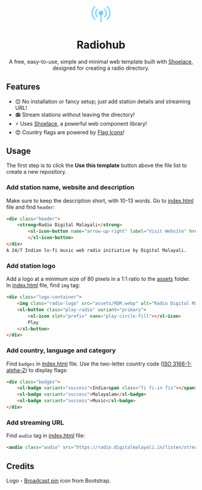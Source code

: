 <div align="center">

<img src="assets/favicon.svg" alt="Radiohub" width="50"/>

# Radiohub
A free, easy-to-use, simple and minimal web template built with [Shoelace](https://shoelace.style/), designed for creating a radio directory.

</div>

## Features
- 😊 No installation or fancy setup; just add station details and streaming URL!
- 📻 Stream stations without leaving the directory! 
- ⚡ Uses [Shoelace](https://shoelace.style/), a powerful web component library!
- 😍 Country flags are powered by [Flag Icons](https://github.com/lipis/flag-icons)!

## Usage
The first step is to click the **Use this template** button above the file list to create a new repository.

### Add station name, website and description
Make sure to keep the description short, with 10-13 words. Go to [index.html](https://github.com/digitalmalayali/radiohub/blob/main/index.html#L47-L52) file and find `header`:

```html
<div class="header">
    <strong>Radio Digital Malayali</strong>
        <sl-icon-button name="arrow-up-right" label="Visit Website" href="https://radio.digitalmalayali.in/" target="_blank">
        </sl-icon-button>
</div>
A 24/7 Indian lo-fi music web radio initiative by Digital Malayali.
```

### Add station logo
Add a logo at a minimum size of 80 pixels in a 1:1 ratio to the [assets](assets) folder. In [index.html](https://github.com/digitalmalayali/radiohub/blob/main/index.html#L39-L45) file, find `img` tag:

```html
<div class="logo-container">
    <img class="radio-logo" src="assets/RDM.webp" alt="Radio Digital Malayali Logo" />
    <sl-button class="play-radio" variant="primary">
        <sl-icon slot="prefix" name="play-circle-fill"></sl-icon>
        Play
    </sl-button>
</div>
```

### Add country, language and category
Find `badges` in [index.html](https://github.com/digitalmalayali/radiohub/blob/main/index.html#L53-L57) file. Use the two-letter country code ([ISO 3166-1-alpha-2](https://en.wikipedia.org/wiki/ISO_3166-1_alpha-2)) to display flags:

```html
<div class="badges">
    <sl-badge variant="success">India<span class="fi fi-in fis"></span></sl-badge>
    <sl-badge variant="success">Malayalam</sl-badge>
    <sl-badge variant="success">Music</sl-badge>
</div>
```

### Add streaming URL
Find `audio` tag in [index.html](https://github.com/digitalmalayali/radiohub/blob/main/index.html#L59-L60) file:

```html
<audio class="audio" src="https://radio.digitalmalayali.in/listen/stream/radio.mp3" preload="none"></audio>
```

## Credits
Logo - [Broadcast pin](https://icons.getbootstrap.com/icons/broadcast-pin/) icon from Bootstrap.